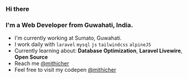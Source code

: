 ### Hi there 

### I'm a Web Developer from Guwahati, India.

- I'm currently working at Sumato, Guwahati.
- I work daily with ```laravel``` ```mysql``` ```js``` ```tailwindcss``` ```alpineJS```
- Currently learning about: **Database Optimization**, **Laravel Livewire**, **Open Source**
- Reach me [@mithicher](https://twitter.com/mithicher)
- Feel free to visit my codepen [@mithicher](https://codepen.io/mithicher)
